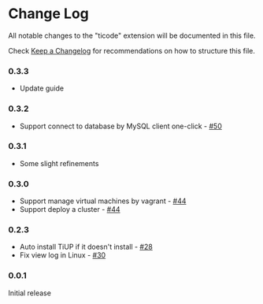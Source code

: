 # Change Log

All notable changes to the "ticode" extension will be documented in this file.

Check [Keep a Changelog](http://keepachangelog.com/) for recommendations on how to structure this file.

### 0.3.3

- Update guide

### 0.3.2

- Support connect to database by MySQL client one-click - [#50](https://github.com/tidb-incubator/tide/pull/50)

### 0.3.1

- Some slight refinements

### 0.3.0

- Support manage virtual machines by vagrant - [#44](https://github.com/tidb-incubator/tide/pull/44)
- Support deploy a cluster - [#44](https://github.com/tidb-incubator/tide/pull/44)

### 0.2.3

- Auto install TiUP if it doesn't install - [#28](https://github.com/tidb-incubator/tide/pull/28)
- Fix view log in Linux - [#30](https://github.com/tidb-incubator/tide/pull/30)

### 0.0.1

Initial release
